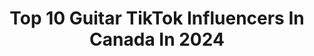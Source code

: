 ---
title: Top 10 Guitar TikTok Influencers In Canada In 2024
description: >-
  Find top guitar TikTok influencers in Canada in 2024. Most popular hashtags: #guitar #fyp #music #musician.
platform: TikTok
hits: 95
text_top: Analyze the top-rated TikTok influencers on inBeat.
text_bottom: inBeat holds 95 TikTok influencers like this in Canada for you to connect with.
profiles:
  - username: "dylanhennessy"
    fullname: >-
      Dylan Hennessy
    bio: >-
      Rocker, skater, guitarist. Email for online lessons! dylanhennessymusic@gmailcom
    location: "Canada"
    followers: 3191
    engagement: 1359
    commentsToLikes: 0.080009
    id: ck900x3u7avii0j78el1l10wv
    verified: false
    hashtags: "#foryoupage, #rap, #music, #spoof"
  - username: "johnnygotgram"
    fullname: >-
      Johnny Ciardullo
    bio: >-
      👉🏻 Vocalist of Carcosa 🎤 👉🏻 Guitarist of Angelmaker 🎸 👉🏻 Youtuber 🎥
    location: "Canada"
    followers: 20000
    engagement: 1048
    commentsToLikes: 0.054123
    id: ckbqv10brfbdr0j23j3aocqgp
    verified: false
    hashtags: "#music, #djent, #vocalsgoal, #cover"
  - username: "mawzymusic"
    fullname: >-
      MAWZY
    bio: >-
      I play guitar & write songs ⚡️ Check me out on insta @mawzymusic
    location: "Canada"
    followers: 4501
    engagement: 423
    commentsToLikes: 0.083718
    id: ckb9ed7eh1wau0j237ynpci0z
    verified: false
    hashtags: "#music, #recording, #guitarlesson, #toronto"
  - username: "luketrepp"
    fullname: >-
      LukeTrepp
    bio: >-
      Youtube: LukeTrepp Instagram: Luke_Trepp Twitch: LukeTreppOfficial I’m 18
    location: "Canada"
    followers: 916800
    engagement: 1780
    commentsToLikes: 0.018809
    id: ck8qqbedf74ig0j78jatuzctw
    verified: false
    hashtags: "#originalsound, #cover, #originalsong, #singing"
  - username: "manelijamal"
    fullname: >-
      Maneli Jamal
    bio: >-
      For full videos, music and FREE lessons please check my page below 👇🏼
    location: "Canada"
    followers: 8905
    engagement: 1262
    commentsToLikes: 0.203704
    id: ckac5svbldkye0i78ggwin3bg
    verified: false
    hashtags: "#guit, #guitarcentral, #acoustic, #jazzguitar"
  - username: "djkelil.rockstar"
    fullname: >-
      KelilGotSauce 
    bio: >-
      KelilGotSauce: The greatest DJ on the planet {CEO of VS} 👑
    location: "Canada"
    followers: 12100
    engagement: 1358
    commentsToLikes: 0.328279
    id: ckbet31g2bz6e0j237jgtuf2q
    verified: false
    hashtags: "#cuffinseason, #eternalatake, #guitarsample, #singer"
  - username: "wolfhard_cosplays"
    fullname: >-
      IRL Mike Wheeler 🚲
    bio: >-
      🇨🇦/He/they Met finn Wolfhard 1/9/21 / 4/17/21 Cosplayer/Actor/Musician
    location: "Canada"
    followers: 187200
    engagement: 1290
    commentsToLikes: 0.060846
    id: ck8sbpat87l2d0j78xlzoydjf
    verified: false
    hashtags: "#milliebobbybrown, #acting, #happymothersday, #actor"
  - username: "haileyb114"
    fullname: >-
      Hailey Benedict
    bio: >-
      “don’t listen to your critics, listen to your fans” -Michael Scott
    location: "Canada"
    followers: 210300
    engagement: 1751
    commentsToLikes: 0.077450
    id: ckcui5zzefyha0j23aj9glky0
    verified: false
    hashtags: "#guitartok, #musician, #songwriter, #singer"
  - username: "lunaliband"
    fullname: >-
      LUNA LI
    bio: >-
      music-making moon fairy🦋✨ Luna Li on Spotify, Apple Music, etc. 💕 she/her
    location: "Canada"
    followers: 25300
    engagement: 1485
    commentsToLikes: 0.037439
    id: ck8kexi01bg430j7844q9daor
    verified: true
    hashtags: "#bedroom, #guitar, #lifeathome, #originalmusic"
  - username: "jessiereyez"
    fullname: >-
      Jessiereyez
    bio: >-
      🦦 hello
    location: "Canada"
    followers: 553500
    engagement: 1261
    commentsToLikes: 0.014391
    id: ck8kjj9tzv1do0j78vygvaa92
    verified: true
    hashtags: "#guitar, #latinx, #song, #payitforward"
---